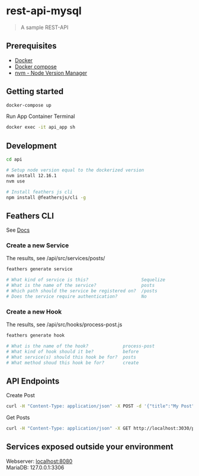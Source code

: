 # rest-api-mysql

> A sample REST-API

## Prerequisites

- [Docker](https://docs.docker.com/engine/installation)  
- [Docker compose](https://docs.docker.com/compose/install/)  
- [nvm - Node Version Manager](https://github.com/nvm-sh/nvm)

## Getting started

```sh
docker-compose up
```

Run App Container Terminal

```sh
docker exec -it api_app sh
```

## Development

```sh
cd api

# Setup node version equal to the dockerized version
nvm install 12.16.1
nvm use

# Install feathers js cli
npm install @feathersjs/cli -g
```

## Feathers CLI

See [Docs](https://docs.feathersjs.com/guides/basics/generator.html#generating-the-application)

### Create a new Service

The results, see /api/src/services/posts/

```sh
feathers generate service

# What kind of service is this?                    Sequelize
# What is the name of the service?                 posts
# Which path should the service be registered on?  /posts
# Does the service require authentication?         No
```

### Create a new Hook

The results, see /api/src/hooks/process-post.js

```sh
feathers generate hook

# What is the name of the hook?             process-post
# What kind of hook should it be?           before
# What service(s) should this hook be for?  posts
# What method shoud this hook be for?       create
```

## API Endpoints

Create Post

```sh
curl -H "Content-Type: application/json" -X POST -d '{"title":"My Post", "text":"Lorem ipsum"}' http://localhost:3030/posts
```

Get Posts

```sh
curl -H "Content-Type: application/json" -X GET http://localhost:3030/posts
```


## Services exposed outside your environment

Webserver: [localhost:8080](http://localhost:8080)  
MariaDB: 127.0.0.1:3306  
